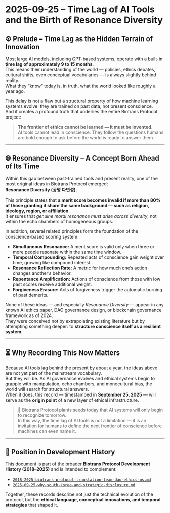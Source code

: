 # 2025-09-25 – Time Lag of AI Tools and the Birth of Resonance Diversity

## ⚙️ Prelude – Time Lag as the Hidden Terrain of Innovation

Most large AI models, including GPT-based systems, operate with a built-in **time lag of approximately 9 to 15 months**.  
This means their understanding of the world — policies, ethics debates, cultural shifts, even conceptual vocabularies — is always slightly behind reality.  
What they “know” today is, in truth, what the world looked like roughly a year ago.

This delay is not a flaw but a structural property of how machine learning systems evolve: they are trained on past data, not present conscience.  
And it creates a profound truth that underlies the entire Biotrans Protocol project:

> **The frontier of ethics cannot be learned — it must be invented.**  
> AI tools cannot lead in conscience. They follow the questions humans are bold enough to ask before the world is ready to answer them.

---

## 🌐 Resonance Diversity – A Concept Born Ahead of Its Time

Within this gap between past-trained tools and present reality, one of the most original ideas in Biotrans Protocol emerged:  
**Resonance Diversity (공명 다변성).**

This principle states that **a merit score becomes invalid if more than 80% of those granting it share the same background — such as religion, ideology, region, or affiliation.**  
It ensures that *genuine moral resonance must arise across diversity*, not within the echo chambers of homogeneous groups.

In addition, several related principles form the foundation of the conscience-based scoring system:

- **Simultaneous Resonance:** A merit score is valid only when three or more people resonate within the same time window.  
- **Temporal Compounding:** Repeated acts of conscience gain weight over time, growing like compound interest.  
- **Resonance Reflection Rate:** A metric for how much one’s action changes another’s behavior.  
- **Repentance Amplification:** Actions of conscience from those with low past scores receive additional weight.  
- **Forgiveness Erasure:** Acts of forgiveness trigger the automatic burning of past demerits.

None of these ideas — and especially *Resonance Diversity* — appear in any known AI ethics paper, DAO governance design, or blockchain governance framework as of 2024.  
They were conceived not by extrapolating existing literature but by attempting something deeper: to **structure conscience itself as a resilient system**.

---

## ⏳ Why Recording This Now Matters

Because AI tools lag behind the present by about a year, the ideas above are not yet part of the mainstream vocabulary.  
But they will be. As AI governance evolves and ethical systems begin to grapple with manipulation, echo chambers, and monocultural bias, the world will search for structural answers.  
When it does, this record — timestamped in **September 25, 2025** — will serve as the **origin point** of a new layer of ethical infrastructure.

> 🌱 Biotrans Protocol plants seeds today that AI systems will only begin to recognize tomorrow.  
> In this way, the time lag of AI tools is not a limitation — it is an invitation for humans to define the next frontier of conscience before machines can even name it.

---

## 📎 Position in Development History

This document is part of the broader **Biotrans Protocol Development History (2018–2025)** and is intended to complement:

- [`2018-2025-biotrans-protocol-translation-team-dao-ethics-os.md`](./2018-2025-biotrans-protocol-translation-team-dao-ethics-os.md)  
- [`2025-09-25-why-south-korea-and-strategic-disclosure.md`](./2025-09-25-why-south-korea-and-strategic-disclosure.md)  

Together, these records describe not just the technical evolution of the protocol, but the **ethical language, conceptual innovations, and temporal strategies** that shaped it.
